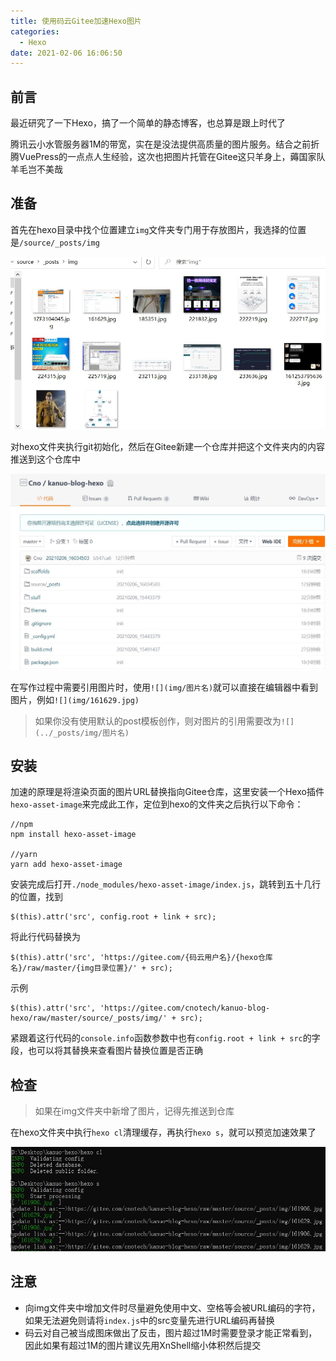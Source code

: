 ```yaml
---
title: 使用码云Gitee加速Hexo图片
categories:
  - Hexo
date: 2021-02-06 16:06:50
---
```


## 前言

最近研究了一下Hexo，搞了一个简单的静态博客，也总算是跟上时代了

腾讯云小水管服务器1M的带宽，实在是没法提供高质量的图片服务。结合之前折腾VuePress的一点点人生经验，这次也把图片托管在Gitee这只羊身上，薅国家队羊毛岂不美哉

## 准备
首先在hexo目录中找个位置建立`img`文件夹专门用于存放图片，我选择的位置是`/source/_posts/img`

![](img/161906.jpg)

对hexo文件夹执行git初始化，然后在Gitee新建一个仓库并把这个文件夹内的内容推送到这个仓库中

![](img/161629.jpg)

在写作过程中需要引用图片时，使用`![](img/图片名)`就可以直接在编辑器中看到图片，例如`![](img/161629.jpg)`

> 如果你没有使用默认的post模板创作，则对图片的引用需要改为`![](../_posts/img/图片名)`

## 安装
加速的原理是将渲染页面的图片URL替换指向Gitee仓库，这里安装一个Hexo插件`hexo-asset-image`来完成此工作，定位到hexo的文件夹之后执行以下命令：
```
//npm
npm install hexo-asset-image

//yarn
yarn add hexo-asset-image
```

安装完成后打开`./node_modules/hexo-asset-image/index.js`，跳转到五十几行的位置，找到

```
$(this).attr('src', config.root + link + src);
```

将此行代码替换为

```
$(this).attr('src', 'https://gitee.com/{码云用户名}/{hexo仓库名}/raw/master/{img目录位置}/' + src);
```

示例

```
$(this).attr('src', 'https://gitee.com/cnotech/kanuo-blog-hexo/raw/master/source/_posts/img/' + src);
```

紧跟着这行代码的`console.info`函数参数中也有`config.root + link + src`的字段，也可以将其替换来查看图片替换位置是否正确

## 检查

>如果在img文件夹中新增了图片，记得先推送到仓库

在hexo文件夹中执行`hexo cl`清理缓存，再执行`hexo s`，就可以预览加速效果了

![](img/163703.jpg)

## 注意

* 向img文件夹中增加文件时尽量避免使用中文、空格等会被URL编码的字符，如果无法避免则请将`index.js`中的src变量先进行URL编码再替换
* 码云对自己被当成图床做出了反击，图片超过1M时需要登录才能正常看到，因此如果有超过1M的图片建议先用XnShell缩小体积然后提交